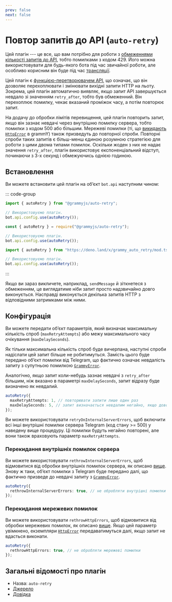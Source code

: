 ```yaml
---
prev: false
next: false
---
```


# Повтор запитів до API (`auto-retry`)

Цей плагін --- це все, що вам потрібно для роботи з [обмеженнями кількості запитів до API](../advanced/flood), тобто помилками з кодом 429.
Його можна використовувати для будь-якого бота під час звичайної роботи, але особливо корисним він буде під час [трансляції](../advanced/flood#як-транслювати-повідомлення).

Цей плагін є [функцією-перетворювачем API](../advanced/transformers), що означає, що він дозволяє перехоплювати і змінювати вихідні запити HTTP на льоту.
Зокрема, цей плагін автоматично виявляє, якщо запит API завершується невдало зі значенням `retry_after`, тобто був обмеженний.
Він перехоплює помилку, чекає вказаний проміжок часу, а потім повторює запит.

На додачу до обробки лімітів перевищення, цей плагін повторить запит, якщо він зазнає невдачі через внутрішню помилку сервера, тобто помилки з кодом 500 або більшим.
Мережеві помилки (ті, що [викидають `HttpError`](../guide/errors.md#обʼєкт-httperror) в grammY) також призведуть до повторної спроби.
Повторні спроби таких запитів є більш-менш єдиною розумною стратегією для роботи з цими двома типами помилок.
Оскільки жоден з них не надає значення `retry_after`, плагін використовує експоненціальний відступ, починаючи з 3-х секунд і обмежуючись однією годиною.

## Встановлення

Ви можете встановити цей плагін на обʼєкт `bot.api` наступним чином:

::: code-group

```ts [TypeScript]
import { autoRetry } from "@grammyjs/auto-retry";

// Використовуємо плагін.
bot.api.config.use(autoRetry());
```

```js [JavaScript]
const { autoRetry } = require("@grammyjs/auto-retry");

// Використовуємо плагін.
bot.api.config.use(autoRetry());
```

```ts [Deno]
import { autoRetry } from "https://deno.land/x/grammy_auto_retry/mod.ts";

// Використовуємо плагін.
bot.api.config.use(autoRetry());
```

:::

Якщо ви зараз викличете, наприклад, `sendMessage` й зіткнетеся з обмеженням, це виглядатиме ніби запит просто надзвичайно довго виконується.
Насправді виконується декілька запитів HTTP з відповідними затримками між ними.

## Конфігурація

Ви можете передати обʼєкт параметрів, який визначає максимальну кількість спроб (`maxRetryAttempts`) або межу максимального часу очікування (`maxDelaySeconds`).

Як тільки максимальна кількість спроб буде вичерпана, наступні спроби надіслати цей запит більше не робитимуться.
Замість цього буде передано обʼєкт помилки від Telegram, що фактично означає невдалість запиту з супутньою помилкою [`GrammyError`](../guide/errors#обʼєкт-grammyerror).

Аналогічно, якщо запит коли-небудь зазнає невдачі з `retry_after` більшим, ніж вказано в параметрі `maxDelaySeconds`, запит відразу буде визначено як невдалий.

```ts
autoRetry({
  maxRetryAttempts: 1, // повторювати запити лише один раз
  maxDelaySeconds: 5, // запит визначається невдалим негайно, якщо доводиться чекати більше 5-ти секунд
});
```

Ви можете використовувати `retryOnInternalServerErrors`, щоб включити всі інші внутрішні помилки сервера Telegram (код стану >= 500) у наведену вище процедуру.
Ці помилки будуть негайно повторені, але вони також враховують параметр `maxRetryAttempts`.

### Перекидання внутрішніх помилок сервера

Ви можете використовувати `rethrowInternalServerErrors`, щоб відмовитися від обробки внутрішніх помилок сервера, як описано [вище](#повтор-запитів-до-api-auto-retry).
Знову ж таки, обʼєкт помилки з Telegram буде передано далі, що фактично призведе до невдачі запиту з [`GrammyError`](../guide/errors#обʼєкт-grammyerror).

```ts
autoRetry({
  rethrowInternalServerErrors: true, // не обробляти внутрішні помилки сервера
});
```

### Перекидання мережевих помилок

Ви можете використовувати `rethrowHttpErrors`, щоб відмовитися від обробки мережевих помилок, як описано [вище](#повтор-запитів-до-api-auto-retry).
Якщо цей параметр увімкнено, екземпляри [`HttpError`](../guide/errors.md#обʼєкт-httperror) передаватимуться далі, якщо запит не вдасться виконати.

```ts
autoRetry({
  rethrowHttpErrors: true, // не обробляти мережеві помилки
});
```

## Загальні відомості про плагін

- Назва: `auto-retry`
- [Джерело](https://github.com/grammyjs/auto-retry)
- [Довідка](/ref/auto-retry/)
